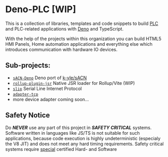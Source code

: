 # Deno-PLC [WIP]

This is a collection of libraries, templates and code snippets to build [PLC](https://en.wikipedia.org/wiki/Programmable_logic_controller) and PLC-related applications with [Deno](https://deno.com/) and TypeScript.

With the help of the projects within this organization you can build HTML5 HMI Panels, Home automation applications and everything else which introduces communication with hardware IO devices.

## Sub-projects:

* [`sACN-Deno`](https://github.com/LMGU-Technik/sACN-Deno) Deno port of [k-yle/sACN](https://github.com/k-yle/sACN)
* [`rollup-plugin-jsr`](https://github.com/deno-plc/rollup-plugin-jsr/) Native JSR loader for Rollup/Vite (WIP)
* [`slip`](https://jsr.io/@deno-plc/slip) Serial Line Internet Protocol
* [`adapter-tcp`](https://jsr.io/@deno-plc/adapter-tcp)
* more device adapter coming soon...

## Safety Notice

Do ***NEVER*** use any part of this project in ***SAFETY CRITICAL*** systems. 
Software written in languages like JS/TS is not suitable for such applications, because code execution is highly undeterministic (especialy the V8 JIT) and does not meet any hard timing requirements.
Safety critical systems require [special](https://en.wikipedia.org/wiki/Programmable_logic_controller#Safety_PLCs) certified Hard- and Software
